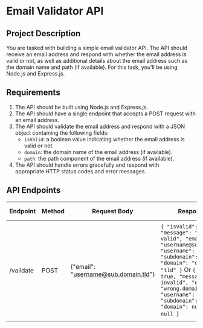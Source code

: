 # Email Validator API

## Project Description

You are tasked with building a simple email validator API. The API should receive an email address and respond with whether the email address is valid or not, as well as additional details about the email address such as the domain name and path (if available). For this task, you'll be using Node.js and Express.js.

## Requirements

1. The API should be built using Node.js and Express.js.
2. The API should have a single endpoint that accepts a POST request with an email address.
3. The API should validate the email address and respond with a JSON object containing the following fields:
    - `isValid`: a boolean value indicating whether the email address is valid or not.
    - `domain`: the domain name of the email address (if available).
    - `path`: the path component of the email address (if available).
4. The API should handle errors gracefully and respond with appropriate HTTP status codes and error messages.

## API Endpoints

| Endpoint | Method | Request Body | Response Body | Response Status Code | Description |
| --- | --- | --- | --- | --- | --- |
| /validate | POST | {"email": "username@sub.domain.tld"} | ```{ "isValid": true, "message": "Email is valid", "email": "username@sub.domain.tld", "username": "username", "subdomain": "sub", "domain": "domain", "tld": "tld" }``` Or ```{ "isValid": true, "message": "Email is invalid", "email": "wrong.domain.tld", "username": null, "subdomain": null, "domain": null, "tld": null }``` | `200` or `400` | Validates the email address and responds with a JSON object containing details about the email address. | 




